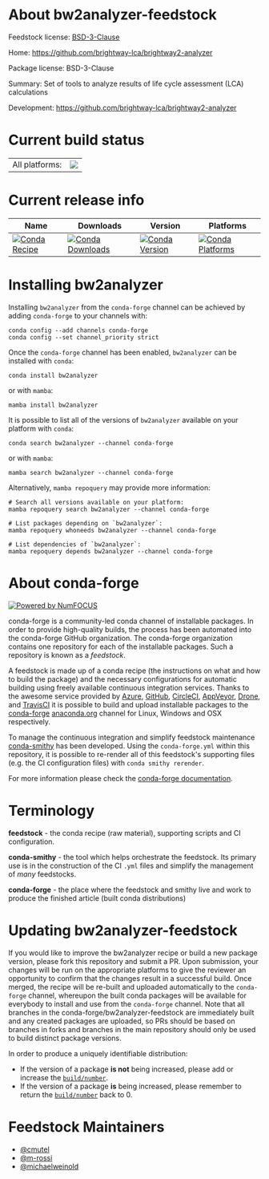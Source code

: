 About bw2analyzer-feedstock
===========================

Feedstock license: [BSD-3-Clause](https://github.com/conda-forge/bw2analyzer-feedstock/blob/main/LICENSE.txt)

Home: https://github.com/brightway-lca/brightway2-analyzer

Package license: BSD-3-Clause

Summary: Set of tools to analyze results of life cycle assessment (LCA) calculations

Development: https://github.com/brightway-lca/brightway2-analyzer

Current build status
====================


<table><tr><td>All platforms:</td>
    <td>
      <a href="https://dev.azure.com/conda-forge/feedstock-builds/_build/latest?definitionId=18188&branchName=main">
        <img src="https://dev.azure.com/conda-forge/feedstock-builds/_apis/build/status/bw2analyzer-feedstock?branchName=main">
      </a>
    </td>
  </tr>
</table>

Current release info
====================

| Name | Downloads | Version | Platforms |
| --- | --- | --- | --- |
| [![Conda Recipe](https://img.shields.io/badge/recipe-bw2analyzer-green.svg)](https://anaconda.org/conda-forge/bw2analyzer) | [![Conda Downloads](https://img.shields.io/conda/dn/conda-forge/bw2analyzer.svg)](https://anaconda.org/conda-forge/bw2analyzer) | [![Conda Version](https://img.shields.io/conda/vn/conda-forge/bw2analyzer.svg)](https://anaconda.org/conda-forge/bw2analyzer) | [![Conda Platforms](https://img.shields.io/conda/pn/conda-forge/bw2analyzer.svg)](https://anaconda.org/conda-forge/bw2analyzer) |

Installing bw2analyzer
======================

Installing `bw2analyzer` from the `conda-forge` channel can be achieved by adding `conda-forge` to your channels with:

```
conda config --add channels conda-forge
conda config --set channel_priority strict
```

Once the `conda-forge` channel has been enabled, `bw2analyzer` can be installed with `conda`:

```
conda install bw2analyzer
```

or with `mamba`:

```
mamba install bw2analyzer
```

It is possible to list all of the versions of `bw2analyzer` available on your platform with `conda`:

```
conda search bw2analyzer --channel conda-forge
```

or with `mamba`:

```
mamba search bw2analyzer --channel conda-forge
```

Alternatively, `mamba repoquery` may provide more information:

```
# Search all versions available on your platform:
mamba repoquery search bw2analyzer --channel conda-forge

# List packages depending on `bw2analyzer`:
mamba repoquery whoneeds bw2analyzer --channel conda-forge

# List dependencies of `bw2analyzer`:
mamba repoquery depends bw2analyzer --channel conda-forge
```


About conda-forge
=================

[![Powered by
NumFOCUS](https://img.shields.io/badge/powered%20by-NumFOCUS-orange.svg?style=flat&colorA=E1523D&colorB=007D8A)](https://numfocus.org)

conda-forge is a community-led conda channel of installable packages.
In order to provide high-quality builds, the process has been automated into the
conda-forge GitHub organization. The conda-forge organization contains one repository
for each of the installable packages. Such a repository is known as a *feedstock*.

A feedstock is made up of a conda recipe (the instructions on what and how to build
the package) and the necessary configurations for automatic building using freely
available continuous integration services. Thanks to the awesome service provided by
[Azure](https://azure.microsoft.com/en-us/services/devops/), [GitHub](https://github.com/),
[CircleCI](https://circleci.com/), [AppVeyor](https://www.appveyor.com/),
[Drone](https://cloud.drone.io/welcome), and [TravisCI](https://travis-ci.com/)
it is possible to build and upload installable packages to the
[conda-forge](https://anaconda.org/conda-forge) [anaconda.org](https://anaconda.org/)
channel for Linux, Windows and OSX respectively.

To manage the continuous integration and simplify feedstock maintenance
[conda-smithy](https://github.com/conda-forge/conda-smithy) has been developed.
Using the ``conda-forge.yml`` within this repository, it is possible to re-render all of
this feedstock's supporting files (e.g. the CI configuration files) with ``conda smithy rerender``.

For more information please check the [conda-forge documentation](https://conda-forge.org/docs/).

Terminology
===========

**feedstock** - the conda recipe (raw material), supporting scripts and CI configuration.

**conda-smithy** - the tool which helps orchestrate the feedstock.
                   Its primary use is in the construction of the CI ``.yml`` files
                   and simplify the management of *many* feedstocks.

**conda-forge** - the place where the feedstock and smithy live and work to
                  produce the finished article (built conda distributions)


Updating bw2analyzer-feedstock
==============================

If you would like to improve the bw2analyzer recipe or build a new
package version, please fork this repository and submit a PR. Upon submission,
your changes will be run on the appropriate platforms to give the reviewer an
opportunity to confirm that the changes result in a successful build. Once
merged, the recipe will be re-built and uploaded automatically to the
`conda-forge` channel, whereupon the built conda packages will be available for
everybody to install and use from the `conda-forge` channel.
Note that all branches in the conda-forge/bw2analyzer-feedstock are
immediately built and any created packages are uploaded, so PRs should be based
on branches in forks and branches in the main repository should only be used to
build distinct package versions.

In order to produce a uniquely identifiable distribution:
 * If the version of a package **is not** being increased, please add or increase
   the [``build/number``](https://docs.conda.io/projects/conda-build/en/latest/resources/define-metadata.html#build-number-and-string).
 * If the version of a package **is** being increased, please remember to return
   the [``build/number``](https://docs.conda.io/projects/conda-build/en/latest/resources/define-metadata.html#build-number-and-string)
   back to 0.

Feedstock Maintainers
=====================

* [@cmutel](https://github.com/cmutel/)
* [@m-rossi](https://github.com/m-rossi/)
* [@michaelweinold](https://github.com/michaelweinold/)


